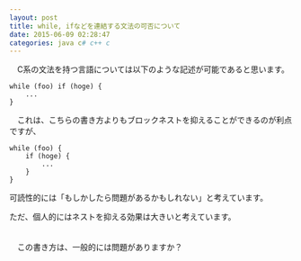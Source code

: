 ```yaml
---
layout: post
title: while, ifなどを連結する文法の可否について
date: 2015-06-09 02:28:47
categories: java c# c++ c
---
```

<p>　C系の文法を持つ言語については以下のような記述が可能であると思います。</p>

```
while (foo) if (hoge) {
    ...
}
```

<p>　これは、こちらの書き方よりもブロックネストを抑えることができるのが利点ですが、</p>

```
while (foo) {
    if (hoge) {
        ...
    }
}
```

<p>可読性的には「もしかしたら問題があるかもしれない」と考えています。</p>

<p>ただ、個人的にはネストを抑える効果は大きいと考えています。</p>

<p>　<br>
　この書き方は、一般的には問題がありますか？</p>
